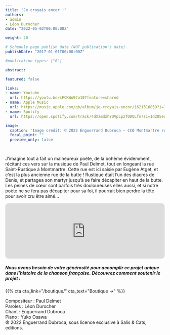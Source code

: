 ```yaml
---
title: "Je croyais encor !"
authors:
- admin
- Léon Durocher
date: "2022-05-02T00:00:00Z"

weight: 20

# Schedule page publish date (NOT publication's date).
publishDate: "2017-01-01T00:00:00Z"

#publication_types: ["0"]

abstract: 

featured: false

links:
- name: Youtube
  url: https://youtu.be/sFCKWo9Co10?feature=shared
- name: Apple Music
  url: https://music.apple.com/gb/album/je-croyais-encor/1621316859?i=1621317045
- name: Spotify
  url: https://open.spotify.com/track/4dXzmdzhYDVpLpzfQ0QLfn?si=1d205edee6404b9b

image:
  caption: 'Image credit: © 2022 Enguerrand Dubroca – CCØ Montmartre rue Saint-Rustique, par Eugène Atget – Paris Collections / Musée Carnavalet'
  focal_point: ""
  preview_only: false

---
```


J’imagine tout à fait un malheureux poète, de la bohème évidemment, récitant ces vers sur la musique de Paul Delmet, tout en longeant la rue Saint-Rustique à Montmartre. Cette rue est ici saisie par Eugène Atget, et c’est la plus ancienne rue de la butte ! Rustique était l’un des diacres de Denis, et partagea son martyr jusqu’à se faire décapiter en haut de la butte. Les peines de cœur sont parfois très douloureuses elles aussi, et si notre poète ne se fera pas décapiter pour sa foi, il pourrait bien perdre la tête pour avoir cru être aimé…


<iframe allow="autoplay *; encrypted-media *; fullscreen *; clipboard-write" frameborder="0" height="175" style="width:100%;max-width:720px;overflow:hidden;border-radius:10px;" sandbox="allow-forms allow-popups allow-same-origin allow-scripts allow-storage-access-by-user-activation allow-top-navigation-by-user-activation" src="https://embed.music.apple.com/gb/album/je-croyais-encor/1621316859?i=1621317045"></iframe>

##### Nous avons besoin de votre générosité pour accomplir ce projet unique dans l’histoire de la chanson française. Découvrez comment soutenir le projet :
{{% cta cta_link="/boutique/" cta_text="Boutique →" %}}

<p>Compositeur : Paul Delmet <br>
Paroles : Léon Durocher<br>
Chant : Enguerrand Dubroca<br>
Piano : Yuko Osawa<br>
℗ 2022 Enguerrand Dubroca, sous licence exclusive à Salis & Cats, editions.</p>


